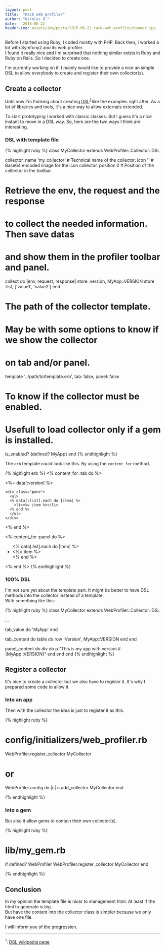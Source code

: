 ```yaml
---
layout: post
title:  "Rack web profiler"
author: "Nicolas B."
date:   2015-06-22
header-img: assets/img/posts/2015-06-22-rack-web-profiler/banner.jpg
---
```


Before I started using Ruby, I coded mostly with PHP. Back then, I worked a lot with Symfony2 and its web profiler.  
I found it really nice and I'm surprised that nothing similar exists in Ruby and Ruby on Rails.
So I decided to create one.

I'm currently working on it. I mainly would like to provide a nice an simple DSL to allow everybody
to create and register their own collector(s).


## Create a collector

Until now I'm thinking about creating <abbr title="Domain-Specific Language" class="initialism">DSL</abbr><sup>[1](#note-1)</sup> like the examples right after.
As a lot of libraries and tools, it's a nice way to allow externals extended.

To start prototyping I worked with classic classes. But I guess it's a nice instant to move in a DSL way.
So, here are the two ways I think are interesting.

### DSL with template file

{% highlight ruby %}
class MyCollector
  extends WebProfiler::Collector::DSL

  collector_name 'my_collector' # Technical name of the collector.
  icon     ''                   # Base64 encoded image for the icon collector.
  position 0                    # Position of the collector in the toolbar.

  # Retrieve the env, the request and the response
  # to collect the needed information. Then save datas
  # and show them in the profiler toolbar and panel.
  collect do |env, request, response|
    store :version, MyApp::VERSION
    store :list, ['value1', 'value2']
  end

  # The path of the collector template.
  # May be with some options to know if we show the collector
  # on tab and/or panel.
  template '../path/to/template.erb', tab: false, panel: false

  # To know if the collector must be enabled.
  # Usefull to load collector only if a gem is installed.
  is_enabled? {defined? MyApp}
end
{% endhighlight %}

The `erb` template could look like this. By using the `content_for` method.

{% highlight erb %}
<% content_for :tab do %>
  <!-- Here the tab content -->

  <div class="tab">
    <%= data[:version] %>

    <div class="pane">
      <ul>
      <% data[:list].each do |item| %>
        <li><%= item %></li>
      <% end %>
      </ul>
    </div>
  </div>
<% end %>

<% content_for :panel do %>
  <!-- Here the tab -->

  <div class="panel">
    <ul>
    <% data[:list].each do |item| %>
      <li><%= item %></li>
    <% end %>
    </ul>
  </div>
<% end %>
{% endhighlight %}


### 100% DSL

I'm not sure yet about the template part. It might be better to
have DSL methods into the collector instead of a template.  
With something like this:

{% highlight ruby %}
class MyCollector
  extends WebProfiler::Collector::DSL

  ...

  tab_value do
    'MyApp'
  end

  tab_content do
    table do
      row 'Version', MyApp::VERSION
    end
  end

  panel_content do
    div do
      p "This is my app with version #{MyApp::VERSION}"
    end
  end
end
{% endhighlight %}


## Register a collector

It's nice to create a collector but we also have to register it. It's why I prepared some code to allow it.

### Into an app

Then with the collector the idea is just to register it as this.

{% highlight ruby %}
# config/initializers/web_profiler.rb

WebProfiler.register_collector MyCollector

# or

WebProfiler.config do |c|
  c.add_collector MyCollector
end

{% endhighlight %}


### Into a gem

But also it allow gems to contain their own collector(s).

{% highlight ruby %}
# lib/my_gem.rb

if defined? WebProfiler
  WebProfiler.register_collector MyCollector
end

{% endhighlight %}


## Conclusion

In my opinion the template file is nicer to management html. At least if the html to generate is big.  
But have the content into the collector class is simpler because we only have one file.


I will inform you of the progression.

---

<sup id="note-1">1</sup>: [DSL wikipedia page](https://en.wikipedia.org/wiki/Domain-specific_language)
